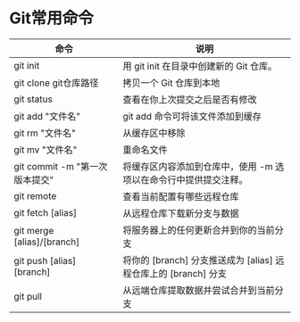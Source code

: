 # Git常用命令

命令                            | 说明
--------------------------------|-----------------------------------------------------
git init				        | 用 git init 在目录中创建新的 Git 仓库。
git clone git仓库路径		              | 拷贝一个 Git 仓库到本地
git status		        | 查看在你上次提交之后是否有修改
git add "文件名"				          | git add 命令可将该文件添加到缓存
git rm	"文件名"      | 从缓存区中移除
git mv "文件名" 	| 重命名文件 
git commit	-m "第一次版本提交"	   |  将缓存区内容添加到仓库中，使用 -m 选项以在命令行中提供提交注释。
git remote		        | 查看当前配置有哪些远程仓库
git fetch [alias]	        | 从远程仓库下载新分支与数据
git merge [alias]/[branch]		        | 将服务器上的任何更新合并到你的当前分支
git push [alias] [branch]	        | 将你的 [branch] 分支推送成为 [alias] 远程仓库上的 [branch] 分支
git pull		        | 从远端仓库提取数据并尝试合并到当前分支
